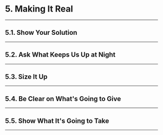 # 5. Making It Real

---

## 5.1. Show Your Solution

---

## 5.2. Ask What Keeps Us Up at Night

---

## 5.3. Size It Up

---

## 5.4. Be Clear on What's Going to Give

---

## 5.5. Show What It's Going to Take

---
